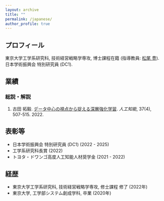 ```yaml
---
layout: archive
title: ""
permalink: /japanese/
author_profile: true
---
```


## プロフィール
東京大学工学系研究科, 技術経営戦略学専攻, 博士課程在籍 (指導教員: [松尾 豊](http://ymatsuo.com/japanese/)). 日本学術振興会 特別研究員 (DC1).


## 業績
### 総説・解説
1. 古田 拓毅. [データ中心の視点から捉える深層強化学習](https://www.jstage.jst.go.jp/article/jjsai/37/4/37_507/_article/-char/ja/). _人工知能_, 37(4), 507-515. 2022.


## 表彰等
- 日本学術振興会 特別研究員 (DC1) (2022 - 2025)
- 工学系研究科長賞 (2022)
- トヨタ・ドワンゴ高度人工知能人材奨学金 (2021 - 2022)


## 経歴
- 東京大学工学系研究科, 技術経営戦略学専攻, 修士課程 修了 (2022年)
- 東京大学, 工学部システム創成学科, 卒業 (2020年)

